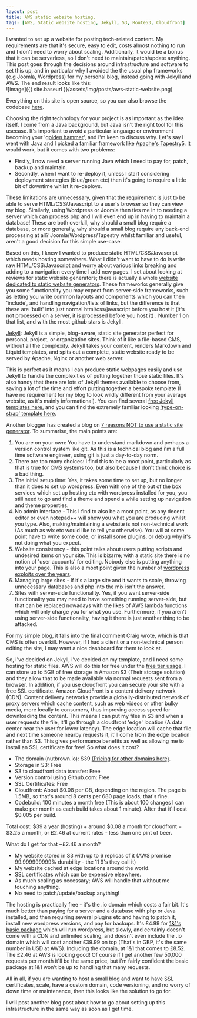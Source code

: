 ```yaml
---
layout: post
title: AWS static website hosting.
tags: [AWS, Static website hosting, Jekyll, S3, Route53, Cloudfront]
---
```

I wanted to set up a website for posting tech-related content. My requirements are that it's secure, easy to edit, costs almost nothing to run and I don't need to worry about scaling. Additionally, it would be a bonus that it can be serverless, so I don't need to maintain/patch/update anything. This post goes through the decisions around infrastructure and software to set this up, and in particular why I avoided the the usual php frameworks (e.g Joomla, Wordpress) for my personal blog, instead going with Jekyll and AWS. The end result looks like this:
<br/>![image]({{ site.baseurl }}/assets/img/posts/aws-static-website.png)

Everything on this site is open source, so you can also browse the codebase [here](https://github.com/NutterzUK/nutbrown "Github project").

Choosing the right technology for your project is as important as the idea itself. I come from a Java background, but Java isn't the right tool for this usecase. It's important to avoid a particular language or environment becoming your '[golden hammer](https://www.exceptionnotfound.net/the-golden-hammer-anti-pattern-primers/ "golden hammer")', and i'm keen to discuss why. Let's say I went with Java and I picked a familiar framework like [Apache's Tapestry5](http://tapestry.apache.org/ "Apache Tapestry"). It would work, but it comes with two problems:
- Firstly, I now need a server running Java which I need to pay for, patch, backup and maintain.
- Secondly, when I want to re-deploy it, unless I start considering deployment strategies (blue/green etc) then it's going to require a little bit of downtime whilst it re-deploys. 

These limitations are unnecessary, given that the requirement is just to be able to serve HTML/CSS/Javascript to a user's browser so they can view my blog. Similarly, using Wordpress or Joomla then ties me in to needing a server which can process php and I will even end up in having to maintain a database! These are both overkill, why should a small blog require a database, or more generally, why should a small blog require any back-end processing at all? Joomla/Wordpress/Tapestry whilst familiar and useful, aren't a good decision for this simple use-case.

Based on this, I knew I wanted to produce static HTML/CSS/Javascript which needs hosting somewhere. What I didn't want to have to do is write raw HTML/CSS/Javascript and worry about various links breaking and adding to a navigation every time I add new pages. I set about looking at reviews for static website generators; there is actually a whole [website dedicated to static website generators](https://www.staticgen.com/ "Static website generators"). These frameworks generally give you some functionality you may expect from server-side frameworks, such as letting you write common layouts and components which you can then 'include', and handling navigation/lists of links, but the difference is that these are 'built' into just normal html/css/javascript before you host it (it's not processed on a server, it is processed before you host it) . Number 1 on that list, and with the most github stars is Jekyll.

[Jekyll](https://jekyllrb.com/ "Jekyll"):
Jekyll is a simple, blog-aware, static site generator perfect for personal, project, or organization sites. Think of it like a file-based CMS, without all the complexity. Jekyll takes your content, renders Markdown and Liquid templates, and spits out a complete, static website ready to be served by Apache, Nginx or another web server.

This is perfect as it means I can produce static webpages easily and use Jekyll to handle the complexities of putting together those static files. It's also handy that there are lots of Jekyll themes available to choose from, saving a lot of the time and effort putting together a bespoke template (I have no requirement for my blog to look wildly different from your average website, as it's mainly informational). You can find several [free Jekyll templates here](http://jekyllthemes.org/ "Free Jekyll Templates"), and you can find the extremely familiar looking ['type-on-strap' template here](http://jekyllthemes.org/themes/Type-on-Strap/ "Type-On-Strap Jekll Template").

Another blogger has created a blog on [7 reasons NOT to use a static site generator](https://www.sitepoint.com/7-reasons-not-use-static-site-generator/). To summarise, the main points are:
1. You are on your own: You have to understand markdown and perhaps a version control system like git. As this is a technical blog and i'm a full time software engineer, using git is just a day-to-day norm.
2.  There are too many choices: I find this to be a moot point, particularly as that is true for CMS systems too, but also because I don't think choice is a bad thing.
3. The initial setup time: Yes, it takes some time to set up, but no longer than it does to set up wordpress. Even with one of the out of the box services which set up hosting etc with wordpress installed for you, you still need to go and find a theme and spend a while setting up navigation and theme properties.
4. No admin interface - This I find to also be a moot point, as any decent editor or even notepad++ will show you what you are producing whilst you type. Also, making/maintaining a website is not non-technical work (As much as wix etc would like to tell you otherwise). You will at some point have to write some code, or install some plugins, or debug why it's not doing what you expect.
5. Website consistency - this point talks about users putting scripts and undesired items on your site. This is bizarre; with a static site there is no notion of 'user accounts' for editing. Nobody else is putting anything into your page. This is also a moot point given the number of [wordpress exploits over the years](https://premium.wpmudev.org/blog/wordpress-security-exploits/).
6. Managing large sites - If it's a large site and it wants to scale, throwing unnecessary databases and php into the mix isn't the answer.
7. Sites with server-side functionality. Yes, if you want server-side functionality you may need to have something running server-side, but that can be replaced nowadays with the likes of AWS lambda functions which will only charge you for what you use. Furthermore, if you aren't using server-side functionality, having it there is just another thing to be attacked.

For my simple blog, it falls into the final comment Craig wrote, which is that CMS is often overkill. However, if I had a client or a non-technical person editing the site, I may want a nice dashboard for them to look at.

So, i've decided on Jekyll, i've decided on my template, and I need some hosting for static files. AWS will do this for free under the [free tier usage](https://aws.amazon.com/free/). I can store up to 5GB of free storage in Amazon S3 (Their storage solution) and they allow that to be made available via normal requests sent from a browser. In addition, if you use cloudfront you can secure your site with a free SSL certificate. Amazon CloudFront is a content delivery network (CDN). Content delivery networks provide a globally-distributed network of proxy servers which cache content, such as web videos or other bulky media, more locally to consumers, thus improving access speed for downloading the content. This means I can put my files in S3 and when a user requests the file, it'll go through a cloudfront 'edge' location (A data center near the user for lower latency). The edge location will cache that file and next time someone nearby requests it, it'll come from the edge location rather than S3. This gives performance benefits as well as allowing me to install an SSL certificate for free! So what does it cost?
- The domain (nutbrown.io): $39 [(Pricing for other domains here)](https://d32ze2gidvkk54.cloudfront.net/Amazon_Route_53_Domain_Registration_Pricing_20140731.pdf).
- Storage in S3: Free
- S3 to cloudfront data transfer: Free
- Version control using Github.com: Free
- SSL Certificates: Free
- Cloudfront: About $0.08 per GB, depending on the region. The page is 1.5MB, so that's around 8 cents per 680 page loads; that's fine.
- Codebuild: 100 minutes a month free (This is about 100 changes I can make per month as each build takes about 1 minute). After that it'll cost $0.005 per build.

Total cost: $39 a year (hosting) + around $0.08 a month for cloudfront = $3.25 a month, or £2.46 at current rates - less than one pint of beer.

What do I get for that ~£2.46 a month?
- My website stored in S3 with up to 6 replicas of it (AWS promise 99.999999999% durability - the 11 9's they call it)
- My website cached at edge locations around the world.
- SSL certificates which can be expensive elsewhere.
- As much scaling as necessary; AWS will handle that without me touching anything.
- No need to patch/update/backup anything!

The hosting is practically free - it's the .io domain which costs a fair bit. It's much better than paying for a server and a database with php or Java installed, and then requiring several plugins etc and having to patch it, install new wordpress versions, and pay for backups. It's £4.99 for [1&1's basic package](https://www.1and1.co.uk/web-hosting) which will run wordpress, but slowly, and certainly doesn't come with a CDN and unlimited scaling, and doesn't even include the .io domain which will cost another £39.99 on top (That's in GBP, it's the same number in USD at AWS). Including the domain, at 1&1 that comes to £8.52. The £2.46 at AWS is looking good! Of course if I get another few 50,000 requests per month it'll be the same price, but i'm fairly confident the basic package at 1&1 won't be up to handling that many requests.

All in all, if you are wanting to host a small blog and want to have SSL certificates, scale, have a custom domain, code versioning, and no worry of down time or maintenance, then this looks like the solution to go for.

I will post another blog post about how to go about setting up this infrastructure in the same way as soon as I get time.
